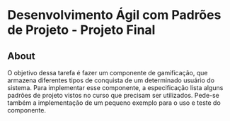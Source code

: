 # Desenvolvimento Ágil com Padrões de Projeto - Projeto Final

## About

O objetivo dessa tarefa é fazer um componente de gamificação, que armazena diferentes tipos de conquista de um determinado usuário do sistema. Para implementar esse componente, a especificação lista alguns padrões de projeto vistos no curso que precisam ser utilizados. Pede-se também a implementação de um pequeno exemplo para o uso e teste do componente.
